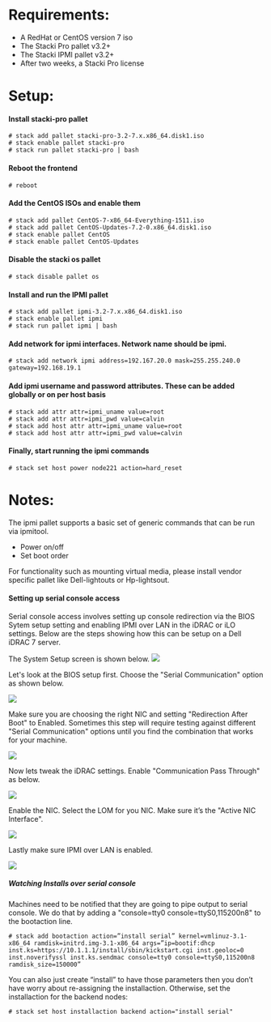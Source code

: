 # Requirements:

 - A RedHat or CentOS version 7 iso
 - The Stacki Pro pallet v3.2+
 - The Stacki IPMI pallet v3.2+
 - After two weeks, a Stacki Pro license

# Setup:

#### Install stacki-pro pallet
	# stack add pallet stacki-pro-3.2-7.x.x86_64.disk1.iso
	# stack enable pallet stacki-pro
	# stack run pallet stacki-pro | bash
#### Reboot the frontend
	# reboot
#### Add the CentOS ISOs and enable them
	# stack add pallet CentOS-7-x86_64-Everything-1511.iso
	# stack add pallet CentOS-Updates-7.2-0.x86_64.disk1.iso 
	# stack enable pallet CentOS
	# stack enable pallet CentOS-Updates
#### Disable the stacki os pallet
	# stack disable pallet os
#### Install and run the IPMI pallet
	# stack add pallet ipmi-3.2-7.x.x86_64.disk1.iso
	# stack enable pallet ipmi
	# stack run pallet ipmi | bash
#### Add network for ipmi interfaces. Network name should be ipmi.
	# stack add network ipmi address=192.167.20.0 mask=255.255.240.0 gateway=192.168.19.1
#### Add ipmi username and password attributes. These can be added globally or on per host basis
	# stack add attr attr=ipmi_uname value=root
	# stack add attr attr=ipmi_pwd value=calvin
	# stack add host attr attr=ipmi_uname value=root
	# stack add host attr attr=ipmi_pwd value=calvin
#### Finally, start running the ipmi commands
	# stack set host power node221 action=hard_reset

# Notes:

The ipmi pallet supports a basic set of generic commands that can be run via ipmitool. 
* Power on/off
* Set boot order

For functionality such as mounting virtual media, please install vendor specific pallet like Dell-lightouts or Hp-lightsout.

#### Setting up serial console access
Serial console access involves setting up console redirection via the BIOS Sytem setup setting and enabling IPMI over LAN in the iDRAC or iLO settings. Below are the steps showing how this can be setup on a Dell iDRAC 7 server.

The System Setup screen is shown below.
![](ipmi/images/system-setup.png)

Let's look at the BIOS setup first. Choose the "Serial Communication" option as shown below.

![](ipmi/images/system-bios-settings-menu.png)

Make sure you are choosing the right NIC and setting "Redirection After Boot" to Enabled. Sometimes this step will require testing against different "Serial Communication" options until you find the combination that works for your machine.

![](ipmi/images/bios-serial-comm-settings.png)

Now lets tweak the iDRAC settings. Enable "Communication Pass Through" as below.

![](ipmi/images/idrac-enable-comm-pass-through.png)

Enable the NIC. Select the LOM for you NIC. Make sure it’s the "Active NIC Interface".

![](ipmi/images/enable-lom2.png)

Lastly make sure IPMI over LAN is enabled.

![](ipmi/images/enable-ipmi-over-lan.png)

##### Watching Installs over serial console
Machines need to be notified that they are going to pipe output to serial console. We do that by adding a "console=tty0 console=ttyS0,115200n8" to the bootaction line.


	# stack add bootaction action=”install serial” kernel=vmlinuz-3.1-x86_64 ramdisk=initrd.img-3.1-x86_64 args=”ip=bootif:dhcp inst.ks=https://10.1.1.1/install/sbin/kickstart.cgi inst.geoloc=0 inst.noverifyssl inst.ks.sendmac console=tty0 console=ttyS0,115200n8 ramdisk_size=150000”

You can also just create “install” to have those parameters then you don’t have worry about re-assigning the installaction. Otherwise, set the installaction for the backend nodes:

	# stack set host installaction backend action="install serial"



